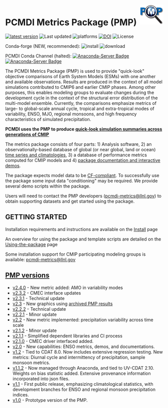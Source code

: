 <img src="share/pcmdi/PMPLogo_1359x1146px_300dpi.png" width="15%" height="15%" align="right" />
<h5 align="right"></h5>

PCMDI Metrics Package (PMP)
======
[![latest version](https://anaconda.org/conda-forge/pcmdi_metrics/badges/version.svg)](https://anaconda.org/conda-forge/pcmdi_metrics/)
![Last updated](https://anaconda.org/conda-forge/pcmdi_metrics/badges/latest_release_date.svg)
![platforms](https://img.shields.io/badge/platforms-linux%20|%20osx-lightgrey.svg)
[![DOI](https://zenodo.org/badge/doi/10.5281/zenodo.592790.svg)](https://doi.org/10.5281/zenodo.592790)
![License](https://anaconda.org/conda-forge/pcmdi_metrics/badges/license.svg)

Conda-forge (NEW, recommended):
![install](https://anaconda.org/conda-forge/pcmdi_metrics/badges/installer/conda.svg)
![download](https://anaconda.org/conda-forge/pcmdi_metrics/badges/downloads.svg)

PCMDI Conda Channel (halted):
[![Anaconda-Server Badge](https://anaconda.org/pcmdi/pcmdi_metrics/badges/installer/conda.svg)](https://conda.anaconda.org/pcmdi)
[![Anaconda-Server Badge](https://anaconda.org/pcmdi/pcmdi_metrics/badges/downloads.svg)](https://anaconda.org/pcmdi/pcmdi_metrics)


The PCMDI Metrics Package (PMP) is used to provide "quick-look" objective comparisons of Earth System Models (ESMs) with one another and available observations.  Results are produced in the context of all model simulations contributed to CMIP6 and earlier CMIP phases.  Among other purposes, this enables modeling groups to evaluate changes during the development cycle in the context of the structural error distribution of the multi-model ensemble. Currently, the comparisons emphasize metrics of large- to global-scale annual cycle, tropical and extra-tropical modes of variability, ENSO, MJO, regional monsoons, and high frequency characteristics of simulated precipitation.

**PCMDI uses the PMP to produce [quick-look simulation summaries across generations of CMIP](https://cmec.llnl.gov/results/physical.html)**

The metrics package consists of four parts: 1) Analysis software, 2) an observationally-based database of global (or near global, land or ocean) [time series and climatologies](https://github.com/PCMDI/PCMDIobs-cmor-tables/tree/master/catalogue), 3) a database of performance metrics computed for CMIP models and 4) [package documentation and interactive demos](http://pcmdi.github.io/pcmdi_metrics/).

The package expects model data to be [CF-compliant](http://cfconventions.org/). To successfully use the package some input data "conditioning" may be required. We provide several demo scripts within the package.

Users will need to contact the PMP developers (pcmdi-metrics@llnl.gov) to obtain supporting datasets and get started using the package.


GETTING STARTED
----------------

Installation requirements and instructions are available on the [Install](http://pcmdi.github.io/pcmdi_metrics/install.html) page

An overview for using the package and template scripts are detailed on the [Using-the-package](http://pcmdi.github.io/pcmdi_metrics) page

Some installation support for CMIP participating modeling groups is available: pcmdi-metrics@llnl.gov

[PMP versions](https://github.com/PCMDI/pcmdi_metrics/releases)
------------
- [v2.4.0](https://github.com/PCMDI/pcmdi_metrics/releases/tag/v2.4.0) - New metric added: AMO in variability modes
- [v2.3.2](https://github.com/PCMDI/pcmdi_metrics/releases/tag/v2.3.2) - CMEC interface updates
- [v2.3.1](https://github.com/PCMDI/pcmdi_metrics/releases/tag/v2.3.1) - Technical update
- [v2.3](https://github.com/PCMDI/pcmdi_metrics/releases/tag/v2.3) - New graphics using [archived PMP results](https://github.com/PCMDI/pcmdi_metrics_results_archive)
- [v2.2.2](https://github.com/PCMDI/pcmdi_metrics/releases/tag/v2.2.2) - Technical update
- [v2.2.1](https://github.com/PCMDI/pcmdi_metrics/releases/tag/v2.2.1) - Minor update
- [v2.2](https://github.com/PCMDI/pcmdi_metrics/releases/tag/v2.2) - New metric implemented: precipitation variability across time scale
- [v2.1.2](https://github.com/PCMDI/pcmdi_metrics/releases/tag/v2.1.2) - Minor update
- [v2.1.1](https://github.com/PCMDI/pcmdi_metrics/releases/tag/v2.1.1) - Simplified dependent libraries and CI process
- [v2.1.0](https://github.com/PCMDI/pcmdi_metrics/releases/tag/v2.1.0) - CMEC driver interfaced added.
- [v2.0](https://github.com/PCMDI/pcmdi_metrics/releases/tag/v2.0) - New capabilities: ENSO metrics, demos, and documentations.
- [v1.2](https://github.com/PCMDI/pcmdi_metrics/releases/tag/v1.2) - Tied to CDAT 8.0.  Now includes extensive regression testing.  New metrics: Diurnal cycle and intermittency of precipitation, sample monsoon metrics.
- [v1.1.2](https://github.com/PCMDI/pcmdi_metrics/releases/tag/v1.1.2) - Now managed through Anaconda, and tied to UV-CDAT 2.10.  Weights on bias statistic added.   Extensive provenance information incorporated into json files.
- [v1.1](https://github.com/PCMDI/pcmdi_metrics/releases/tag/v1.1) - First public release, emphasizing climatological statistics, with development branches for ENSO and regional monsoon precipitation indices.
- [v1.0](https://github.com/PCMDI/pcmdi_metrics/releases/tag/v1.0) - Prototype version of the PMP.

